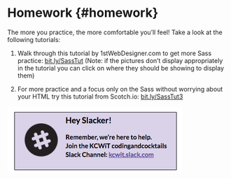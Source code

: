 # Homework {#homework}

The more you practice, the more comfortable you’ll feel!  Take a look at the following tutorials:

1.  Walk through this tutorial by 1stWebDesigner.com to get more Sass practice: [bit.ly/SassTut](https://www.google.com/url?q=http://bit.ly/SassTut&sa=D&ust=1478381675893000&usg=AFQjCNHrLAFXsD4OTcCQnk7YXELKNpC_lQ)   (Note: if the pictures don’t display appropriately in the tutorial you can click on where they should be showing to display them)

1.  For more practice and a focus only on the Sass without worrying about your HTML try this tutorial from Scotch.io: [bit.ly/SassTut3](https://www.google.com/url?q=http://bit.ly/SassTut3&sa=D&ust=1478381675894000&usg=AFQjCNHSVKnKqaRp3fHGCEuIX2DNvKiCTw)

[![](/images/slack.png)](http://kcwit.slack.com)